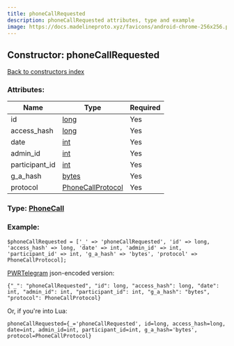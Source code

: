 ```yaml
---
title: phoneCallRequested
description: phoneCallRequested attributes, type and example
image: https://docs.madelineproto.xyz/favicons/android-chrome-256x256.png
---
```

## Constructor: phoneCallRequested  
[Back to constructors index](index.md)



### Attributes:

| Name     |    Type       | Required |
|----------|---------------|----------|
|id|[long](../types/long.md) | Yes|
|access\_hash|[long](../types/long.md) | Yes|
|date|[int](../types/int.md) | Yes|
|admin\_id|[int](../types/int.md) | Yes|
|participant\_id|[int](../types/int.md) | Yes|
|g\_a\_hash|[bytes](../types/bytes.md) | Yes|
|protocol|[PhoneCallProtocol](../types/PhoneCallProtocol.md) | Yes|



### Type: [PhoneCall](../types/PhoneCall.md)


### Example:

```
$phoneCallRequested = ['_' => 'phoneCallRequested', 'id' => long, 'access_hash' => long, 'date' => int, 'admin_id' => int, 'participant_id' => int, 'g_a_hash' => 'bytes', 'protocol' => PhoneCallProtocol];
```  

[PWRTelegram](https://pwrtelegram.xyz) json-encoded version:

```
{"_": "phoneCallRequested", "id": long, "access_hash": long, "date": int, "admin_id": int, "participant_id": int, "g_a_hash": "bytes", "protocol": PhoneCallProtocol}
```


Or, if you're into Lua:  


```
phoneCallRequested={_='phoneCallRequested', id=long, access_hash=long, date=int, admin_id=int, participant_id=int, g_a_hash='bytes', protocol=PhoneCallProtocol}

```


